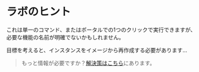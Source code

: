 # ラボのヒント

これは単一のコマンド、またはポータルでの1つのクリックで実行できますが、必要な機能の名前が明確でないかもしれません。

目標を考えると、インスタンスをイメージから再作成する必要があります...

> もっと情報が必要ですか？[解決策はこちら](solution_jp.md)にあります。
